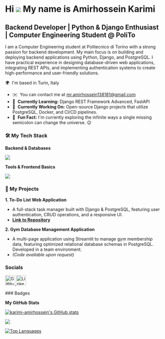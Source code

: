 Hi ![](https://user-images.githubusercontent.com/18350557/176309783-0785949b-9127-417c-8b55-ab5a4333674e.gif) My name is Amirhossein Karimi
===========================================================================================================================================
Backend Developer | Python & Django Enthusiast | Computer Engineering Student @ PoliTo
--------------------------------------------------------------------------------------

I am a Computer Engineering student at Politecnico di Torino with a strong passion for backend development. My main focus is on building and deploying backend applications using Python, Django, and PostgreSQL. I have practical experience in designing database-driven web applications, integrating REST APIs, and implementing authentication systems to create high-performance and user-friendly solutions.

🌍  I'm based in Turin, Italy
* ✉️  You can contact me at [mr.amirhossein138181@gmail.com](mailto:mr.amirhossein138181@gmail.com)
* 🧠  **Currently Learning:** Django REST Framework Advanced, FastAPI
* 🔭  **Currently Working On:** Open-source Django projects that utilize PostgreSQL, Docker, and CI/CD pipelines.
* 💬  **Fun Fact:** I'm currently exploring the infinite ways a single missing semicolon can change the universe. 😉

### 🛠️ My Tech Stack

**Backend & Databases**
<p align="left">
  <a href="https://skillicons.dev">
    <img src="https://skillicons.dev/icons?i=python,django,fastapi,postgresql" />
  </a>
</p>

**Tools & Frontend Basics**
<p align="left">
  <a href="https://skillicons.dev">
    <img src="https://skillicons.dev/icons?i=git,vscode,html,css" />
  </a>
</p>

### 🚀 My Projects

**1. To-Do List Web Application**
   - A full-stack task manager built with Django & PostgreSQL, featuring user authentication, CRUD operations, and a responsive UI.
   - **[Link to Repository](https://github.com/karimi-amirhossein/To-do-List-Django)**

**2. Gym Database Management Application**
   - A multi-page application using Streamlit to manage gym membership data, featuring optimized relational database schemas in PostgreSQL. Developed in a team environment.
   - *(Code available upon request)*

### Socials

<p align="left"> <a href="https://www.github.com/karimi-amirhossein" target="_blank" rel="noreferrer"> <picture> <source media="(prefers-color-scheme: dark)" srcset="https://raw.githubusercontent.com/danielcranney/readme-generator/main/public/icons/socials/github-dark.svg" /> <source media="(prefers-color-scheme: light)" srcset="https://raw.githubusercontent.com/danielcranney/readme-generator/main/public/icons/socials/github.svg" /> <img src="https://raw.githubusercontent.com/danielcranney/readme-generator/main/public/icons/socials/github.svg" width="32" height="32" alt="GitHub" title="GitHub" /> </picture> </a> <a href="https://www.linkedin.com/in/karimi-amirhossein" target="_blank" rel="noreferrer"> <picture> <source media="(prefers-color-scheme: dark)" srcset="https://raw.githubusercontent.com/danielcranney/readme-generator/main/public/icons/socials/linkedin-dark.svg" /> <source media="(prefers-color-scheme: light)" srcset="https://raw.githubusercontent.com/danielcranney/readme-generator/main/public/icons/socials/linkedin.svg" /> <img src="https://raw.githubusercontent.com/danielcranney/readme-generator/main/public/icons/socials/linkedin.svg" width="32" height="32" alt="LinkedIn" title="LinkedIn" /> </picture> </a></p>
### Badges

<b>My GitHub Stats</b>

<a href="http://www.github.com/karimi-amirhossein"><img src="https://github-readme-stats.vercel.app/api?username=karimi-amirhossein&show_icons=true&hide=&count_private=true&title_color=64748b&text_color=22c55e&icon_color=0891b2&bg_color=1c1917&hide_border=true&show_icons=true" alt="karimi-amirhossein's GitHub stats" /></a>

<a href="http://www.github.com/karimi-amirhossein"><img src="https://github-readme-streak-stats.herokuapp.com/?user=karimi-amirhossein&stroke=22c55e&background=1c1917&ring=64748b&fire=64748b&currStreakNum=22c55e&currStreakLabel=64748b&sideNums=22c55e&sideLabels=22c55e&dates=22c55e&hide_border=true" /></a>

<a href="https://github.com/karimi-amirhossein" align="left"><img src="https://github-readme-stats.vercel.app/api/top-langs/?username=karimi-amirhossein&langs_count=10&title_color=64748b&text_color=22c55e&icon_color=0891b2&bg_color=1c1917&hide_border=true&locale=en&custom_title=Top%20%Languages" alt="Top Languages" /></a>
